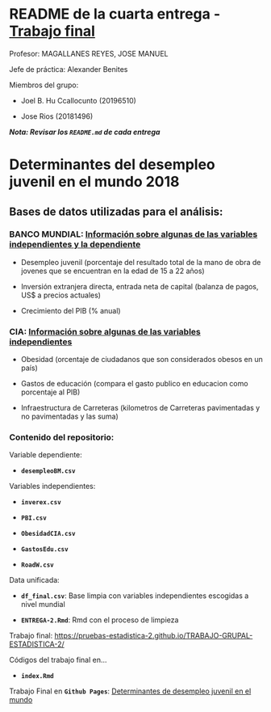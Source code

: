 # README de la cuarta entrega - [Trabajo final](https://pruebas-estadistica-2.github.io/TRABAJO-GRUPAL-ESTADISTICA-2/)

Profesor: MAGALLANES REYES, JOSE MANUEL

Jefe de práctica: Alexander Benites

Miembros del grupo:

-   Joel B. Hu Ccallocunto (20196510)

-   Jose Rios (20181496)

***Nota: Revisar los `README.md` de cada entrega***

# Determinantes del desempleo juvenil en el mundo 2018

## Bases de datos utilizadas para el análisis:

### BANCO MUNDIAL: [Información sobre algunas de las variables independientes y la dependiente](https://datos.bancomundial.org/)

-   Desempleo juvenil (porcentaje del resultado total de la mano de obra de jovenes que se encuentran en la edad de 15 a 22 años)

-   Inversión extranjera directa, entrada neta de capital (balanza de pagos, US\$ a precios actuales)

-   Crecimiento del PIB (% anual)

### CIA: [Información sobre algunas de las variables independientes](https://www.cia.gov/the-world-factbook/references/guide-to-country-comparisons/)

-   Obesidad (orcentaje de ciudadanos que son considerados obesos en un país)

-   Gastos de educación (compara el gasto publico en educacion como porcentaje al PIB)

-   Infraestructura de Carreteras (kilometros de Carreteras pavimentadas y no pavimentadas y las suma)

### Contenido del repositorio:

Variable dependiente:

-   **`desempleoBM.csv`**

Variables independientes:

-   **`inverex.csv`**

-   **`PBI.csv`**

-   **`ObesidadCIA.csv`**

-   **`GastosEdu.csv`**

-   **`RoadW.csv`**

Data unificada:

-   **`df_final.csv`**: Base limpia con variables independientes escogidas a nivel mundial

-   **`ENTREGA-2.Rmd`**: Rmd con el proceso de limpieza

Trabajo final: https://pruebas-estadistica-2.github.io/TRABAJO-GRUPAL-ESTADISTICA-2/

Códigos del trabajo final en...

- **`index.Rmd`**

Trabajo Final en **`Github Pages`**: [Determinantes de desempleo juvenil en el mundo](https://luccemhu.github.io/TRABAJO-GRUPAL-ESTADISTICA-2/)
